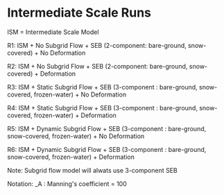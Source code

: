 
Intermediate Scale Runs
========================

ISM = Intermediate Scale Model

R1: ISM + No Subgrid Flow + SEB (2-component: bare-ground, snow-covered) + No Deformation

R2: ISM + No Subgrid Flow + SEB (2-component: bare-ground, snow-covered) + Deformation

R3: ISM + Static Subgrid Flow + SEB (3-component : bare-ground, snow-covered, frozen-water) + No Deformation 

R4: ISM + Static Subgrid Flow + SEB (3-component : bare-ground, snow-covered, frozen-water) + Deformation 

R5: ISM + Dynamic Subgrid Flow + SEB (3-component : bare-ground, snow-covered, frozen-water) + No Deformation 

R6: ISM + Dynamic Subgrid Flow + SEB (3-component : bare-ground, snow-covered, frozen-water) + Deformation 


Note:
Subgrid flow model will alwats use 3-component SEB

Notation:
_A : Manning's coefficient = 100
